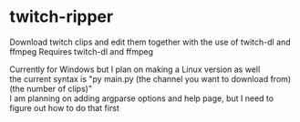 # twitch-ripper
Download twitch clips and edit them together with the use of twitch-dl and ffmpeg
Requires twitch-dl and ffmpeg <br>

Currently for Windows but I plan on making a Linux version as well <br>
the current syntax is "py main.py (the channel you want to download from) (the number of clips)" <br>
I am planning on adding argparse options and help page, but I need to figure out how to do that first <br>
